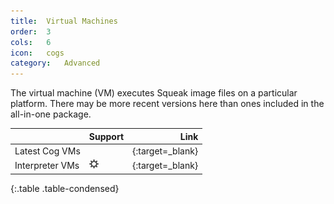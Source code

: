 ```yaml
---
title:  Virtual Machines
order:  3
cols:   6
icon:   cogs
category:   Advanced
---
```

The virtual machine (VM) executes Squeak image files on a particular platform. There may be more recent versions here than ones included in the all-in-one package.

|                 | Support   | Link                                                               |
| --------------- |:--------- | ------------------------------------------------------------------:|
| Latest Cog VMs  | <i class="fa fa-windows"></i> <i class="fa fa-apple"></i> <i class="fa fa-linux"></i> | [<i class="fa fa-external-link"></i>][cog]{:target=_blank}         |
| Interpreter VMs | <i class="fa fa-windows"></i> <i class="fa fa-apple"></i> <i class="fa fa-linux"></i> <img src="../img/downloads/risc.png" alt="RISC OS"> | [<i class="fa fa-external-link"></i>][interpreter]{:target=_blank} |
{:.table .table-condensed}

[cog]: http://www.mirandabanda.org/files/Cog/VM/
[interpreter]: http://www.squeakvm.org/
